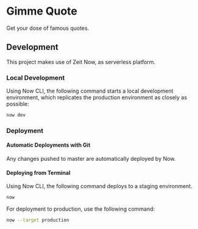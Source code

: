 # Gimme Quote

Get your dose of famous quotes.

## Development

This project makes use of Zeit Now, as serverless platform.

### Local Development

Using Now CLI, the following command starts a local development environment, which replicates the production environment as closely as possible: 

```bash
now dev
```

### Deployment

#### Automatic Deployments with Git

Any changes pushed to master are automatically deployed by Now.

#### Deploying from Terminal

Using Now CLI, the following command deploys to a staging environment.

```bash
now
```

For deployment to production, use the following command:

```bash
now --target production
```
